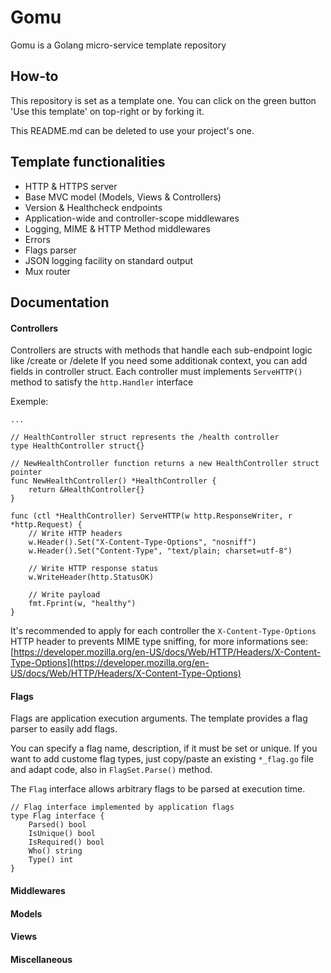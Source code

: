 # Gomu
Gomu is a Golang micro-service template repository

## How-to
This repository is set as a template one.
You can click on the green button 'Use this template' on top-right or by forking it.

This README.md can be deleted to use your project's one.

## Template functionalities

- HTTP & HTTPS server
- Base MVC model (Models, Views & Controllers)
- Version & Healthcheck endpoints
- Application-wide and controller-scope middlewares
- Logging, MIME & HTTP Method middlewares
- Errors
- Flags parser
- JSON logging facility on standard output
- Mux router

## Documentation

#### Controllers
Controllers are structs with methods that handle each sub-endpoint logic like /create or /delete
If you need some additionak context, you can add fields in controller struct.
Each controller must implements `ServeHTTP()` method to satisfy the `http.Handler` interface

Exemple:
```golang
...

// HealthController struct represents the /health controller
type HealthController struct{}

// NewHealthController function returns a new HealthController struct pointer
func NewHealthController() *HealthController {
	return &HealthController{}
}

func (ctl *HealthController) ServeHTTP(w http.ResponseWriter, r *http.Request) {
	// Write HTTP headers
	w.Header().Set("X-Content-Type-Options", "nosniff")
	w.Header().Set("Content-Type", "text/plain; charset=utf-8")

	// Write HTTP response status
	w.WriteHeader(http.StatusOK)

	// Write payload
	fmt.Fprint(w, "healthy")
}
```

It's recommended to apply for each controller the `X-Content-Type-Options` HTTP header to prevents MIME type sniffing, for more informations see: [https://developer.mozilla.org/en-US/docs/Web/HTTP/Headers/X-Content-Type-Options](https://developer.mozilla.org/en-US/docs/Web/HTTP/Headers/X-Content-Type-Options)

#### Flags
Flags are application execution arguments. The template provides a flag parser to easily add flags.

You can specify a flag name, description, if it must be set or unique. If you want to add custome flag types, just copy/paste an existing `*_flag.go` file and adapt code, also in `FlagSet.Parse()` method.

The `Flag` interface allows arbitrary flags to be parsed at execution time.

```golang
// Flag interface implemented by application flags
type Flag interface {
	Parsed() bool
	IsUnique() bool
	IsRequired() bool
	Who() string
	Type() int
}
```

#### Middlewares

#### Models

#### Views

#### Miscellaneous
